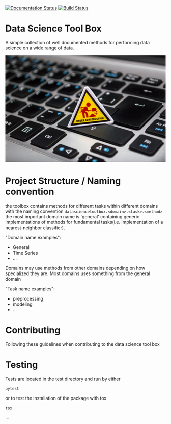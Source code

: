[![Documentation Status](https://readthedocs.org/projects/datasciencetoolbox/badge/?version=latest)](https://datasciencetoolbox.readthedocs.io/en/latest/?badge=latest) [![Build Status](https://travis-ci.org/DTU-DABAI/datasciencetoolbox.svg?branch=master)](https://travis-ci.org/DTU-DABAI/datasciencetoolbox)

# Data Science Tool Box
A simple collection of well documented methods for performing data science on a wide range of data.

![Under Construction](img/underconstruction.jpg)

# Project Structure / Naming convention
the toolbox contains methods for different tasks within different domains with the naming convention `datasciencetoolbox.<domain>.<task>.<method>`
the most important domain name is 'general' containing generic implementations of methods for fundamental tasks(i.e. implementation of a nearest-neighbor classifier).

"Domain name examples":

- General
- Time Series
- ...

Domains may use methods from other domains depending on how specialized they are. Most domains uses something from the general domain

"Task name examples":

- preprocessing
- modeling
- ...


# Contributing

Following these guidelines when contributing to the data science tool box


# Testing

Tests are located in the test directory and run by either

```
pytest
```
or to test the installation of the package with tox
```
tox
```
...
